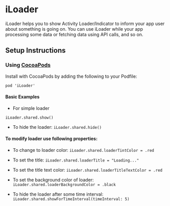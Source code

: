 # iLoader
iLoader helps you to show Activity Loader/Indicator to inform your app user about something is going on. You can use iLoader while your app processing some data or fetching data using API calls, and so on.

## Setup Instructions

### Using [CocoaPods](https://cocoapods.org)
Install with CocoaPods by adding the following to your Podfile:

`pod 'iLoader'`

#### Basic Examples

- For simple loader

`iLoader.shared.show()`

- To hide the loader:
`iLoader.shared.hide()`

#### To modify loader use following properties:

- To change to loader color:
`iLoader.shared.loaderTintColor = .red`

- To set the title:
`iLoader.shared.loaderTitle = "Loading..."`

- To set the title text color:
`iLoader.shared.loaderTitleTextColor = .red`

- To set the background color of loader: 
`iLoader.shared.loaderBackgroundColor = .black`

- To hide the loader after some time interval:
`iLoader.shared.showForTimeInterval(timeInterval: 5)`
